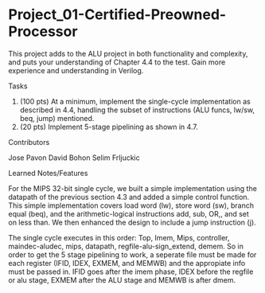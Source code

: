 # Project_01-Certified-Preowned-Processor
This project adds to the ALU project in both functionality and complexity, and puts your understanding of Chapter 4.4 to the test. Gain more experience and understanding in Verilog.

Tasks

  1. (100 pts) At a minimum, implement the single-cycle implementation as described in 4.4, handling the subset of instructions (ALU funcs, lw/sw, beq, jump) mentioned.
  2. (20 pts) Implement 5-stage pipelining as shown in 4.7.

Contributors

  Jose Pavon
  David Bohon
  Selim Frljuckic
  
Learned Notes/Features
  
For the MIPS 32-bit single cycle, we built a simple implementation using the datapath of the previous section 4.3 and added a simple control function. This simple implementation covers load word (lw), store word (sw), branch equal (beq), and the arithmetic-logical instructions add, sub, OR,, and set on less than. We then enhanced the design to include a jump instruction (j). 

The single cycle executes in this order: Top, Imem, Mips, controller, maindec-aludec, mips, datapath, regfile-alu-sign_extend, demem. So in order to get the 5 stage pipelining to work, a seperate file must be made for each register (IFID, IDEX, EXMEM, and MEMWB) and the appropiate info must be passed in. IFID goes after the imem phase, IDEX before the regfile or alu stage, EXMEM after the ALU stage and MEMWB is after dmem.
